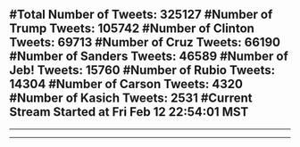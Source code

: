 #Total Number of Tweets: 325127 
#Number of Trump Tweets: 105742
#Number of Clinton Tweets: 69713
#Number of Cruz Tweets: 66190
#Number of Sanders Tweets: 46589
#Number of Jeb! Tweets: 15760
#Number of Rubio Tweets: 14304
#Number of Carson Tweets: 4320
#Number of Kasich Tweets: 2531
#Current Stream Started at Fri Feb 12 22:54:01 MST
---
---
---
